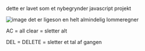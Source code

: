 dette er lavet som et nybegrynder javascript projekt 

![image](https://user-images.githubusercontent.com/60657949/152302425-77c62d9f-15eb-4517-b004-7116d986b028.png)
det er ligeson en helt almindelig lommeregner 

AC = all clear = sletter alt 

DEL = DELETE = sletter et tal af gangen
